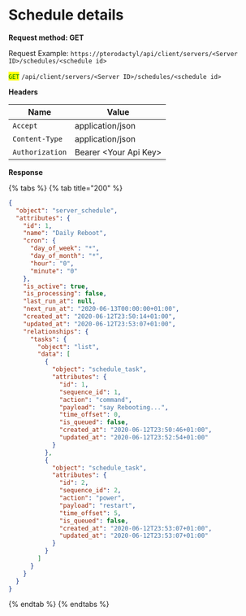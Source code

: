# Schedule details

**Request method: GET**

Request Example: `https://pterodactyl/api/client/servers/<Server ID>/schedules/<schedule id>`

<mark style="color:green;">`GET`</mark> `/api/client/servers/<Server ID>/schedules/<schedule id>`

**Headers**

| Name            | Value                  |
| --------------- | ---------------------- |
| `Accept`        | application/json       |
| `Content-Type`  | application/json       |
| `Authorization` | Bearer \<Your Api Key> |

**Response**

{% tabs %}
{% tab title="200" %}
```json
{
  "object": "server_schedule",
  "attributes": {
    "id": 1,
    "name": "Daily Reboot",
    "cron": {
      "day_of_week": "*",
      "day_of_month": "*",
      "hour": "0",
      "minute": "0"
    },
    "is_active": true,
    "is_processing": false,
    "last_run_at": null,
    "next_run_at": "2020-06-13T00:00:00+01:00",
    "created_at": "2020-06-12T23:50:14+01:00",
    "updated_at": "2020-06-12T23:53:07+01:00",
    "relationships": {
      "tasks": {
        "object": "list",
        "data": [
          {
            "object": "schedule_task",
            "attributes": {
              "id": 1,
              "sequence_id": 1,
              "action": "command",
              "payload": "say Rebooting...",
              "time_offset": 0,
              "is_queued": false,
              "created_at": "2020-06-12T23:50:46+01:00",
              "updated_at": "2020-06-12T23:52:54+01:00"
            }
          },
          {
            "object": "schedule_task",
            "attributes": {
              "id": 2,
              "sequence_id": 2,
              "action": "power",
              "payload": "restart",
              "time_offset": 5,
              "is_queued": false,
              "created_at": "2020-06-12T23:53:07+01:00",
              "updated_at": "2020-06-12T23:53:07+01:00"
            }
          }
        ]
      }
    }
  }
}
```
{% endtab %}
{% endtabs %}
